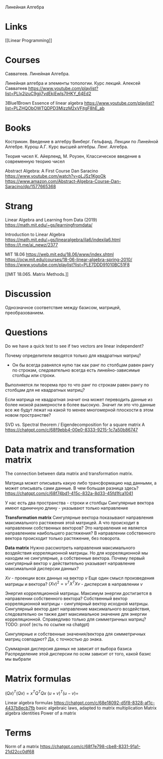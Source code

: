 
Линейная Алгебра

# Links

[[Linear Programming]]

# Courses

Савватеев. Линейная Алгебра.

Линейная алгебра и элементы топологии. Курс лекций. Алексей Савватеев
https://www.youtube.com/playlist?list=PLlx2izuC9gji7vdEkiEwIs7IHKY_64Ed2

3Blue1Brown
Essence of linear algebra
https://www.youtube.com/playlist?list=PLZHQObOWTQDPD3MizzM2xVFitgF8hE_ab

# Books

Кострикин. Введение в алгебру
Винберг.
Гельфанд. Лекции по Линейной Алгебре.
Курош А.Г. Курс высшей алгебры.
Ленг. Алгебра.

Теория чисел
К. Айерленд, М. Роузен, Классическое введение в современную теорию чисел

Abstract Algebra: A First Course
Dan Saracino
https://www.youtube.com/watch?v=pLJSz1KgoOk
https://www.amazon.com/Abstract-Algebra-Course-Dan-Saracino/dp/1577665368


# Strang

Linear Algebra and Learning from Data (2019)
https://math.mit.edu/~gs/learningfromdata/

Introduction to Linear Algebra
https://math.mit.edu/~gs/linearalgebra/ila6/indexila6.html
https://t.me/ai_newz/2377

MIT 18.06
https://web.mit.edu/18.06/www/index.shtml
https://ocw.mit.edu/courses/18-06-linear-algebra-spring-2010/
https://www.youtube.com/playlist?list=PLE7DDD91010BC51F8

[[MIT 18.065. Matrix Methods.]]

# Discussion

Однозначное соответствие между базисом, матрицей, преобразованием.

# Questions

Do we have a quick test to see if two vectors are linear independent?

Почему определители вводятся только для квадратных матриц?
- Он бы всегда равнялся нулю так как ранг по столбцам равен рангу по строкам, следовательно всегда есть линейно-зависимые столбцы или строки.

Выполняется ли теорема про то что ранг по строкам равен рангу по столбцам для не квадратных матриц?

Если матрица не квадратная значит она может переводить данные из более низкой размерности в более высокую. Значит ли это что данные все же будут лежат на какой то менее многомерной плоскости в этом новом пространстве?

SVD vs. Spectral theorem / Eigendecomposition for a square matrix A
https://chatgpt.com/c/68f9ebb4-00e0-8333-9215-1c7a50b86747

# Data matrix and transformation matrix

The connection between data matrix and transformation matrix.

Матрица может описывать какую либо трансформацию над данными, а может описывать сами данные. В чем большая разница здесь?
https://chatgpt.com/c/68f74bd1-415c-832a-8d33-45fd1fca1041

У нас есть два пространства - строки и столбцы
Сингулярные вектора имеют единичную длину - указывают только направление

**Transformation matrix**
Сингулярные вектора показывают направления максимального растяжения этой матрицей.
А что происходит в направлении собственных векторов? Это направления не является направлением наибольшего растяжения? В направлении собственного вектора происходит только растяжение, без поворота.

**Data matrix** 
Нужно рассмотреть направления максимального воздействия корреляционной матрицы.
Но для корреляционной мы находим не сингулярные, а собственные вектора.
Почему первый сингулярный вектор v​ действительно указывает направление максимальной дисперсии данных?

$Xv$ - проекции всех данных на вектор $v$
Еще один смысл произведения матрицы и вектора?
$(Xv)^2 = v^TX^TXv$ - дисперсия в направлении $v$

Энергия корреляционной матрицы.
Максимум энергии достигается в направлении собственного вектора?
Собственный вектор корреляционной матрицы - сингулярный вектор исходной матрицы. Сингулярный вектор дает направление максимального воздействия, следовательно он также дает максимальное значение для энергии корреляционной.
Справедливо только для симметричных матриц?
TODO: proof (есть по ссылке на chatgpt)

Сингулярные и собственные значения/вектора для симметричных матриц совпадают?
Да, с точностью до знака.

Суммарная дисперсия данных не зависит от выбора базиса
Распределение этой дисперсии по осям зависит от того, какой базис мы выбрали

# Matrix formulas

$(Qx)^T (Qx) = x^TQ^TQx$
$(u+v)^T(u-v) =$ 

Linear algebra formulas
https://chatgpt.com/c/68e18092-d5f8-8328-af1c-4437b8ecb7fb
basic algebraic laws, adapted to matrix multiplication
Matrix algebra identities
Power of a matrix


# Terms

Norm of a matrix
https://chatgpt.com/c/68f7e798-cbe8-8331-91a1-21d22cc0df68